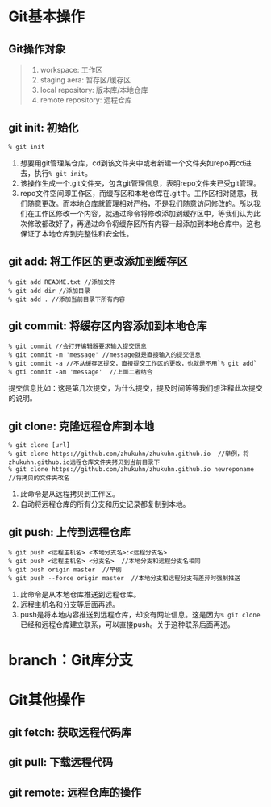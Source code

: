 # Git基本操作
## Git操作对象
> 1. workspace: 工作区
> 2. staging aera: 暂存区/缓存区
> 3. local repository: 版本库/本地仓库
> 4. remote repository: 远程仓库  

## git init: 初始化
```
% git init
```
1. 想要用git管理某仓库，cd到该文件夹中或者新建一个文件夹如repo再cd进去，执行`% git init`。  
2. 该操作生成一个.git文件夹，包含git管理信息，表明repo文件夹已受git管理。  
3. repo文件空间即工作区，而缓存区和本地仓库在.git中。工作区相对随意，我们随意更改。而本地仓库就管理相对严格，不是我们随意访问修改的。所以我们在工作区修改一个内容，就通过命令将修改添加到缓存区中，等我们认为此次修改都改好了，再通过命令将缓存区所有内容一起添加到本地仓库中。这也保证了本地仓库到完整性和安全性。

## git add: 将工作区的更改添加到缓存区
```
% git add README.txt //添加文件
% git add dir //添加目录
% git add . //添加当前目录下所有内容
```
## git commit: 将缓存区内容添加到本地仓库
```
% git commit //会打开编辑器要求输入提交信息
% git commit -m 'message' //message就是直接输入的提交信息
% git commit -a //不从缓存区提交，直接提交工作区的更改，也就是不用`% git add`
% gti commit -am 'message'  //上面二者结合
```
提交信息比如：这是第几次提交，为什么提交，提及时间等等我们想注释此次提交的说明。

## git clone: 克隆远程仓库到本地
```
% git clone [url] 
% git clone https://github.com/zhukuhn/zhukuhn.github.io  //举例，将zhukuhn.github.io远程仓库文件夹拷贝到当前目录下
% git clone https://github.com/zhukuhn/zhukuhn.github.io newreponame  //将拷贝的文件夹改名

```
1. 此命令是从远程拷贝到工作区。
2. 自动将远程仓库的所有分支和历史记录都复制到本地。

## git push: 上传到远程仓库
```
% git push <远程主机名> <本地分支名>:<远程分支名>
% git push <远程主机名> <分支名>  //本地分支和远程分支名相同
% git push origin master  //举例
% git push --force origin master  //本地分支和远程分支有差异时强制推送

```
1. 此命令是从本地仓库推送到远程仓库。
2. 远程主机名和分支等后面再述。  
3. push是将本地内容推送到远程仓库，却没有网址信息。这是因为`% git clone`已经和远程仓库建立联系，可以直接push。关于这种联系后面再述。

# branch：Git库分支

# Git其他操作

## git fetch: 获取远程代码库

## git pull: 下载远程代码

## git remote: 远程仓库的操作

